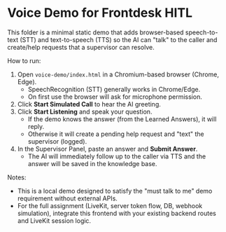 
# Voice Demo for Frontdesk HITL

This folder is a minimal static demo that adds browser-based speech-to-text (STT) and text-to-speech (TTS)
so the AI can "talk" to the caller and create/help requests that a supervisor can resolve.

How to run:
1. Open `voice-demo/index.html` in a Chromium-based browser (Chrome, Edge).  
   - SpeechRecognition (STT) generally works in Chrome/Edge.
   - On first use the browser will ask for microphone permission.
2. Click **Start Simulated Call** to hear the AI greeting.
3. Click **Start Listening** and speak your question.  
   - If the demo knows the answer (from the Learned Answers), it will reply.
   - Otherwise it will create a pending help request and "text" the supervisor (logged).
4. In the Supervisor Panel, paste an answer and **Submit Answer**.
   - The AI will immediately follow up to the caller via TTS and the answer will be saved in the knowledge base.

Notes:
- This is a local demo designed to satisfy the "must talk to me" demo requirement without external APIs.
- For the full assignment (LiveKit, server token flow, DB, webhook simulation), integrate this frontend with your existing backend routes and LiveKit session logic.
